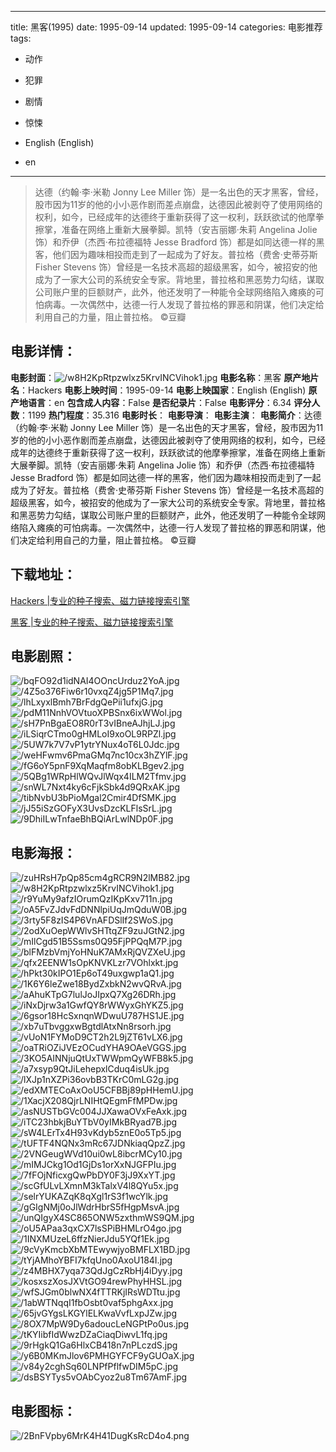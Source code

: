 
---
title: 黑客(1995)
date: 1995-09-14
updated: 1995-09-14
categories: 电影推荐
tags:
- 动作
- 犯罪
- 剧情
- 惊悚

- English (English)
- en
---


> 达德（约翰·李·米勒 Jonny Lee Miller 饰）是一名出色的天才黑客，曾经，股市因为11岁的他的小小恶作剧而差点崩盘，达德因此被剥夺了使用网络的权利，如今，已经成年的达德终于重新获得了这一权利，跃跃欲试的他摩拳擦掌，准备在网络上重新大展拳脚。凯特（安吉丽娜·朱莉 Angelina Jolie 饰）和乔伊（杰西·布拉德福特 Jesse Bradford 饰）都是如同达德一样的黑客，他们因为趣味相投而走到了一起成为了好友。普拉格（费舍·史蒂芬斯 Fisher Stevens 饰）曾经是一名技术高超的超级黑客，如今，被招安的他成为了一家大公司的系统安全专家。背地里，普拉格和黑恶势力勾结，谋取公司账户里的巨额财产，此外，他还发明了一种能令全球网络陷入瘫痪的可怕病毒。一次偶然中，达德一行人发现了普拉格的罪恶和阴谋，他们决定给利用自己的力量，阻止普拉格。 ©豆瓣

## **电影详情**：

**电影封面**：<img src="https://image.tmdb.org/t/p/w200/w8H2KpRtpzwlxz5KrvINCVihok1.jpg" alt="/w8H2KpRtpzwlxz5KrvINCVihok1.jpg" title="/w8H2KpRtpzwlxz5KrvINCVihok1.jpg">
**电影名称**：黑客
**原产地片名**：Hackers
**电影上映时间**：1995-09-14
**电影上映国家**：English (English)
**原产地语言**：en
**包含成人内容**：False
**是否纪录片**：False
**电影评分**：6.34
**评分人数**：1199
**热门程度**：35.316
**电影时长**：
**电影导演**：
**电影主演**：
**电影简介**：达德（约翰·李·米勒 Jonny Lee Miller 饰）是一名出色的天才黑客，曾经，股市因为11岁的他的小小恶作剧而差点崩盘，达德因此被剥夺了使用网络的权利，如今，已经成年的达德终于重新获得了这一权利，跃跃欲试的他摩拳擦掌，准备在网络上重新大展拳脚。凯特（安吉丽娜·朱莉 Angelina Jolie 饰）和乔伊（杰西·布拉德福特 Jesse Bradford 饰）都是如同达德一样的黑客，他们因为趣味相投而走到了一起成为了好友。普拉格（费舍·史蒂芬斯 Fisher Stevens 饰）曾经是一名技术高超的超级黑客，如今，被招安的他成为了一家大公司的系统安全专家。背地里，普拉格和黑恶势力勾结，谋取公司账户里的巨额财产，此外，他还发明了一种能令全球网络陷入瘫痪的可怕病毒。一次偶然中，达德一行人发现了普拉格的罪恶和阴谋，他们决定给利用自己的力量，阻止普拉格。 ©豆瓣

## **下载地址**：
[Hackers |专业的种子搜索、磁力链接搜索引擎](https://movie.amd794.com:2083/?search=Hackers&ordering=&mode=match_phrase&page_size=10&page=1)

[黑客 |专业的种子搜索、磁力链接搜索引擎](https://movie.amd794.com:2083/?search=%E9%BB%91%E5%AE%A2&ordering=&mode=match_phrase&page_size=10&page=1)
 

## **电影剧照**：
<img src="https://image.tmdb.org/t/p/original/bqFO92d1idNAI4OOncUrduz2YoA.jpg" alt="/bqFO92d1idNAI4OOncUrduz2YoA.jpg" title="/bqFO92d1idNAI4OOncUrduz2YoA.jpg"><img src="https://image.tmdb.org/t/p/original/4Z5o376Fiw6r10vxqZ4jg5P1Mq7.jpg" alt="/4Z5o376Fiw6r10vxqZ4jg5P1Mq7.jpg" title="/4Z5o376Fiw6r10vxqZ4jg5P1Mq7.jpg"><img src="https://image.tmdb.org/t/p/original/lhLxyxlBmh7BrFdgQePii1ufxjG.jpg" alt="/lhLxyxlBmh7BrFdgQePii1ufxjG.jpg" title="/lhLxyxlBmh7BrFdgQePii1ufxjG.jpg"><img src="https://image.tmdb.org/t/p/original/pdM11NnhVOVtuoXPBSnx6ixWWol.jpg" alt="/pdM11NnhVOVtuoXPBSnx6ixWWol.jpg" title="/pdM11NnhVOVtuoXPBSnx6ixWWol.jpg"><img src="https://image.tmdb.org/t/p/original/sH7PnBgaEO8R0rT3vIBneAJhjLJ.jpg" alt="/sH7PnBgaEO8R0rT3vIBneAJhjLJ.jpg" title="/sH7PnBgaEO8R0rT3vIBneAJhjLJ.jpg"><img src="https://image.tmdb.org/t/p/original/iLSiqrCTmo0gHMLoI9xoOL9RPZl.jpg" alt="/iLSiqrCTmo0gHMLoI9xoOL9RPZl.jpg" title="/iLSiqrCTmo0gHMLoI9xoOL9RPZl.jpg"><img src="https://image.tmdb.org/t/p/original/5UW7k7V7vP1ytrYNux4oT6L0Jdc.jpg" alt="/5UW7k7V7vP1ytrYNux4oT6L0Jdc.jpg" title="/5UW7k7V7vP1ytrYNux4oT6L0Jdc.jpg"><img src="https://image.tmdb.org/t/p/original/weHFwmv6PmaGMq7nc10cx3hZYlF.jpg" alt="/weHFwmv6PmaGMq7nc10cx3hZYlF.jpg" title="/weHFwmv6PmaGMq7nc10cx3hZYlF.jpg"><img src="https://image.tmdb.org/t/p/original/fG6oY5pnF9XqMaqfm8obKLBgev2.jpg" alt="/fG6oY5pnF9XqMaqfm8obKLBgev2.jpg" title="/fG6oY5pnF9XqMaqfm8obKLBgev2.jpg"><img src="https://image.tmdb.org/t/p/original/5QBg1WRpHlWQvJlWqx4ILM2Tfmv.jpg" alt="/5QBg1WRpHlWQvJlWqx4ILM2Tfmv.jpg" title="/5QBg1WRpHlWQvJlWqx4ILM2Tfmv.jpg"><img src="https://image.tmdb.org/t/p/original/snWL7Nxt4ky6cFjkSbk4d9QRxAK.jpg" alt="/snWL7Nxt4ky6cFjkSbk4d9QRxAK.jpg" title="/snWL7Nxt4ky6cFjkSbk4d9QRxAK.jpg"><img src="https://image.tmdb.org/t/p/original/tibNvbU3bPioMgal2Cmir4DfSMK.jpg" alt="/tibNvbU3bPioMgal2Cmir4DfSMK.jpg" title="/tibNvbU3bPioMgal2Cmir4DfSMK.jpg"><img src="https://image.tmdb.org/t/p/original/jJ55iSzGOFyX3UvsDzcKLFlsSrL.jpg" alt="/jJ55iSzGOFyX3UvsDzcKLFlsSrL.jpg" title="/jJ55iSzGOFyX3UvsDzcKLFlsSrL.jpg"><img src="https://image.tmdb.org/t/p/original/9DhiILwTnfaeBhBQiArLwlNDp0F.jpg" alt="/9DhiILwTnfaeBhBQiArLwlNDp0F.jpg" title="/9DhiILwTnfaeBhBQiArLwlNDp0F.jpg">

## **电影海报**：
<img src="https://image.tmdb.org/t/p/original/zuHRsH7pQp85cm4gRCR9N2lMB82.jpg" alt="/zuHRsH7pQp85cm4gRCR9N2lMB82.jpg" title="/zuHRsH7pQp85cm4gRCR9N2lMB82.jpg"><img src="https://image.tmdb.org/t/p/original/w8H2KpRtpzwlxz5KrvINCVihok1.jpg" alt="/w8H2KpRtpzwlxz5KrvINCVihok1.jpg" title="/w8H2KpRtpzwlxz5KrvINCVihok1.jpg"><img src="https://image.tmdb.org/t/p/original/r9YuMy9afzIOrumQzIKpKxv711n.jpg" alt="/r9YuMy9afzIOrumQzIKpKxv711n.jpg" title="/r9YuMy9afzIOrumQzIKpKxv711n.jpg"><img src="https://image.tmdb.org/t/p/original/oA5FvZJdvFdDNNlpiUqJmQduW0B.jpg" alt="/oA5FvZJdvFdDNNlpiUqJmQduW0B.jpg" title="/oA5FvZJdvFdDNNlpiUqJmQduW0B.jpg"><img src="https://image.tmdb.org/t/p/original/3rty5F8zIS4P6VnAFDSlIf2SWoS.jpg" alt="/3rty5F8zIS4P6VnAFDSlIf2SWoS.jpg" title="/3rty5F8zIS4P6VnAFDSlIf2SWoS.jpg"><img src="https://image.tmdb.org/t/p/original/2odXuOepWWlvSHTtqZF9zuJGtN2.jpg" alt="/2odXuOepWWlvSHTtqZF9zuJGtN2.jpg" title="/2odXuOepWWlvSHTtqZF9zuJGtN2.jpg"><img src="https://image.tmdb.org/t/p/original/mIlCgd51B5Ssms0Q95FjPPQqM7P.jpg" alt="/mIlCgd51B5Ssms0Q95FjPPQqM7P.jpg" title="/mIlCgd51B5Ssms0Q95FjPPQqM7P.jpg"><img src="https://image.tmdb.org/t/p/original/blFMzbVmjYoHNuK7AMxRjQVZXeU.jpg" alt="/blFMzbVmjYoHNuK7AMxRjQVZXeU.jpg" title="/blFMzbVmjYoHNuK7AMxRjQVZXeU.jpg"><img src="https://image.tmdb.org/t/p/original/qfx2EENW1sOpKNVKLzr7VOhlxkt.jpg" alt="/qfx2EENW1sOpKNVKLzr7VOhlxkt.jpg" title="/qfx2EENW1sOpKNVKLzr7VOhlxkt.jpg"><img src="https://image.tmdb.org/t/p/original/hPkt30kIPO1Ep6oT49uxgwp1aQ1.jpg" alt="/hPkt30kIPO1Ep6oT49uxgwp1aQ1.jpg" title="/hPkt30kIPO1Ep6oT49uxgwp1aQ1.jpg"><img src="https://image.tmdb.org/t/p/original/1K6Y6leZwe18BydZxbkN2wvQRvA.jpg" alt="/1K6Y6leZwe18BydZxbkN2wvQRvA.jpg" title="/1K6Y6leZwe18BydZxbkN2wvQRvA.jpg"><img src="https://image.tmdb.org/t/p/original/aAhuKTpG7lulJoJIpxQ7Xg26DRh.jpg" alt="/aAhuKTpG7lulJoJIpxQ7Xg26DRh.jpg" title="/aAhuKTpG7lulJoJIpxQ7Xg26DRh.jpg"><img src="https://image.tmdb.org/t/p/original/iNxDjrw3a1GwfQY8rWWyxGhYKZ5.jpg" alt="/iNxDjrw3a1GwfQY8rWWyxGhYKZ5.jpg" title="/iNxDjrw3a1GwfQY8rWWyxGhYKZ5.jpg"><img src="https://image.tmdb.org/t/p/original/6gsor18HcSxnqnWDwuU787HS1JE.jpg" alt="/6gsor18HcSxnqnWDwuU787HS1JE.jpg" title="/6gsor18HcSxnqnWDwuU787HS1JE.jpg"><img src="https://image.tmdb.org/t/p/original/xb7uTbvggxwBgtdlAtxNn8rsorh.jpg" alt="/xb7uTbvggxwBgtdlAtxNn8rsorh.jpg" title="/xb7uTbvggxwBgtdlAtxNn8rsorh.jpg"><img src="https://image.tmdb.org/t/p/original/vUoN1FYMoD9CT2h2L9jZT61vLX6.jpg" alt="/vUoN1FYMoD9CT2h2L9jZT61vLX6.jpg" title="/vUoN1FYMoD9CT2h2L9jZT61vLX6.jpg"><img src="https://image.tmdb.org/t/p/original/oaTRiOZiJVEzOCudYHA9OAeVGGS.jpg" alt="/oaTRiOZiJVEzOCudYHA9OAeVGGS.jpg" title="/oaTRiOZiJVEzOCudYHA9OAeVGGS.jpg"><img src="https://image.tmdb.org/t/p/original/3KO5AINNjuQtUxTWWpmQyWFB8k5.jpg" alt="/3KO5AINNjuQtUxTWWpmQyWFB8k5.jpg" title="/3KO5AINNjuQtUxTWWpmQyWFB8k5.jpg"><img src="https://image.tmdb.org/t/p/original/a7xsyp9QtJiLehepxlCduq4isUk.jpg" alt="/a7xsyp9QtJiLehepxlCduq4isUk.jpg" title="/a7xsyp9QtJiLehepxlCduq4isUk.jpg"><img src="https://image.tmdb.org/t/p/original/lXJp1nXZPi36ovbB3TKrC0mLG2g.jpg" alt="/lXJp1nXZPi36ovbB3TKrC0mLG2g.jpg" title="/lXJp1nXZPi36ovbB3TKrC0mLG2g.jpg"><img src="https://image.tmdb.org/t/p/original/edXMTECoAxOoU5CFBBj89pHHemU.jpg" alt="/edXMTECoAxOoU5CFBBj89pHHemU.jpg" title="/edXMTECoAxOoU5CFBBj89pHHemU.jpg"><img src="https://image.tmdb.org/t/p/original/1XacjX208QjrLNIHtQEgmFfMPDw.jpg" alt="/1XacjX208QjrLNIHtQEgmFfMPDw.jpg" title="/1XacjX208QjrLNIHtQEgmFfMPDw.jpg"><img src="https://image.tmdb.org/t/p/original/asNUSTbGVc004JJXawaOVxFeAxk.jpg" alt="/asNUSTbGVc004JJXawaOVxFeAxk.jpg" title="/asNUSTbGVc004JJXawaOVxFeAxk.jpg"><img src="https://image.tmdb.org/t/p/original/iTC23hbkjBuYTbV0yIMkBRyad7B.jpg" alt="/iTC23hbkjBuYTbV0yIMkBRyad7B.jpg" title="/iTC23hbkjBuYTbV0yIMkBRyad7B.jpg"><img src="https://image.tmdb.org/t/p/original/sW4LErTx4H93vKdyb5znE0o5Tp5.jpg" alt="/sW4LErTx4H93vKdyb5znE0o5Tp5.jpg" title="/sW4LErTx4H93vKdyb5znE0o5Tp5.jpg"><img src="https://image.tmdb.org/t/p/original/tUFTF4NQNx3mRc67JDNkiaqQpzZ.jpg" alt="/tUFTF4NQNx3mRc67JDNkiaqQpzZ.jpg" title="/tUFTF4NQNx3mRc67JDNkiaqQpzZ.jpg"><img src="https://image.tmdb.org/t/p/original/2VNGeugWVd10ui0wL8ibcrMCy10.jpg" alt="/2VNGeugWVd10ui0wL8ibcrMCy10.jpg" title="/2VNGeugWVd10ui0wL8ibcrMCy10.jpg"><img src="https://image.tmdb.org/t/p/original/mIMJCkg1Od1GjDs1orXxNJGFPIu.jpg" alt="/mIMJCkg1Od1GjDs1orXxNJGFPIu.jpg" title="/mIMJCkg1Od1GjDs1orXxNJGFPIu.jpg"><img src="https://image.tmdb.org/t/p/original/7fFOjNficxgQwPbDY0F3jJ9XxYT.jpg" alt="/7fFOjNficxgQwPbDY0F3jJ9XxYT.jpg" title="/7fFOjNficxgQwPbDY0F3jJ9XxYT.jpg"><img src="https://image.tmdb.org/t/p/original/scGfULvLXmnM3kTalxV4l8QYu5x.jpg" alt="/scGfULvLXmnM3kTalxV4l8QYu5x.jpg" title="/scGfULvLXmnM3kTalxV4l8QYu5x.jpg"><img src="https://image.tmdb.org/t/p/original/selrYUKAZqK8qXgl1rS3f1wcYlk.jpg" alt="/selrYUKAZqK8qXgl1rS3f1wcYlk.jpg" title="/selrYUKAZqK8qXgl1rS3f1wcYlk.jpg"><img src="https://image.tmdb.org/t/p/original/gGIgNMj0oJlWdrHbrS5fHgpMsvA.jpg" alt="/gGIgNMj0oJlWdrHbrS5fHgpMsvA.jpg" title="/gGIgNMj0oJlWdrHbrS5fHgpMsvA.jpg"><img src="https://image.tmdb.org/t/p/original/unQIgyX4SC865ONW5zxthmWS9QM.jpg" alt="/unQIgyX4SC865ONW5zxthmWS9QM.jpg" title="/unQIgyX4SC865ONW5zxthmWS9QM.jpg"><img src="https://image.tmdb.org/t/p/original/oU5APaa3qxCX7lsSPiBHMLrO4go.jpg" alt="/oU5APaa3qxCX7lsSPiBHMLrO4go.jpg" title="/oU5APaa3qxCX7lsSPiBHMLrO4go.jpg"><img src="https://image.tmdb.org/t/p/original/1INXMUzeL6ffzNierJdu5YQf1Ek.jpg" alt="/1INXMUzeL6ffzNierJdu5YQf1Ek.jpg" title="/1INXMUzeL6ffzNierJdu5YQf1Ek.jpg"><img src="https://image.tmdb.org/t/p/original/9cVyKmcbXbMTEwywjyoBMFLX1BD.jpg" alt="/9cVyKmcbXbMTEwywjyoBMFLX1BD.jpg" title="/9cVyKmcbXbMTEwywjyoBMFLX1BD.jpg"><img src="https://image.tmdb.org/t/p/original/tYjAMhoYBFI7kfqUno0AxoU184I.jpg" alt="/tYjAMhoYBFI7kfqUno0AxoU184I.jpg" title="/tYjAMhoYBFI7kfqUno0AxoU184I.jpg"><img src="https://image.tmdb.org/t/p/original/z4MBHX7yqa73QdJgCzRbHj4iDyy.jpg" alt="/z4MBHX7yqa73QdJgCzRbHj4iDyy.jpg" title="/z4MBHX7yqa73QdJgCzRbHj4iDyy.jpg"><img src="https://image.tmdb.org/t/p/original/kosxszXosJXVtGO94rewPhyHHSL.jpg" alt="/kosxszXosJXVtGO94rewPhyHHSL.jpg" title="/kosxszXosJXVtGO94rewPhyHHSL.jpg"><img src="https://image.tmdb.org/t/p/original/wfSJGm0blwNX4fTTRKjIRsWDTtu.jpg" alt="/wfSJGm0blwNX4fTTRKjIRsWDTtu.jpg" title="/wfSJGm0blwNX4fTTRKjIRsWDTtu.jpg"><img src="https://image.tmdb.org/t/p/original/1abWTNqqI1fbOsbt0vaf5phgAxx.jpg" alt="/1abWTNqqI1fbOsbt0vaf5phgAxx.jpg" title="/1abWTNqqI1fbOsbt0vaf5phgAxx.jpg"><img src="https://image.tmdb.org/t/p/original/65jvGYgsLKGYlELKwaVvfLxpJZw.jpg" alt="/65jvGYgsLKGYlELKwaVvfLxpJZw.jpg" title="/65jvGYgsLKGYlELKwaVvfLxpJZw.jpg"><img src="https://image.tmdb.org/t/p/original/8OX7MpW9Dy6adoucLeNGPtPo0us.jpg" alt="/8OX7MpW9Dy6adoucLeNGPtPo0us.jpg" title="/8OX7MpW9Dy6adoucLeNGPtPo0us.jpg"><img src="https://image.tmdb.org/t/p/original/tKYIibfIdWwzDZaCiaqDiwvL1fq.jpg" alt="/tKYIibfIdWwzDZaCiaqDiwvL1fq.jpg" title="/tKYIibfIdWwzDZaCiaqDiwvL1fq.jpg"><img src="https://image.tmdb.org/t/p/original/9rHgkQ1Ga6HlxCB418n7nPLczdS.jpg" alt="/9rHgkQ1Ga6HlxCB418n7nPLczdS.jpg" title="/9rHgkQ1Ga6HlxCB418n7nPLczdS.jpg"><img src="https://image.tmdb.org/t/p/original/y6B0MKmJlov6PMHGYFCF9yGUOaX.jpg" alt="/y6B0MKmJlov6PMHGYFCF9yGUOaX.jpg" title="/y6B0MKmJlov6PMHGYFCF9yGUOaX.jpg"><img src="https://image.tmdb.org/t/p/original/v84y2cghSq60LNPfPflfwDIM5pC.jpg" alt="/v84y2cghSq60LNPfPflfwDIM5pC.jpg" title="/v84y2cghSq60LNPfPflfwDIM5pC.jpg"><img src="https://image.tmdb.org/t/p/original/dsBSYTys5vOAbCyoz2u8Tm67AmF.jpg" alt="/dsBSYTys5vOAbCyoz2u8Tm67AmF.jpg" title="/dsBSYTys5vOAbCyoz2u8Tm67AmF.jpg">

## **电影图标**：
<img src="https://image.tmdb.org/t/p/original/2BnFVpby6MrK4H41DugKsRcD4o4.png" alt="/2BnFVpby6MrK4H41DugKsRcD4o4.png" title="/2BnFVpby6MrK4H41DugKsRcD4o4.png">
